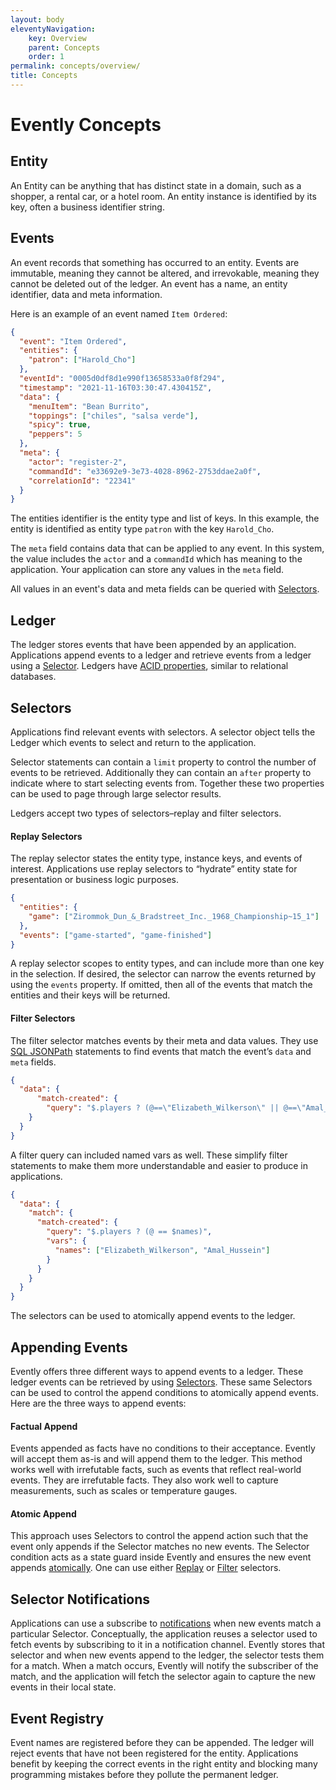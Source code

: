 ```yaml
---
layout: body
eleventyNavigation:
    key: Overview
    parent: Concepts
    order: 1
permalink: concepts/overview/
title: Concepts
---
```


# Evently Concepts

## Entity

An Entity can be anything that has distinct state in a domain, such as a shopper, a rental car, or a hotel room. An entity instance is identified by its key, often a business identifier string.

## Events

An event records that something has occurred to an entity. Events are immutable, meaning they cannot be altered, and irrevokable, meaning they cannot be deleted out of the ledger. An event has a name, an entity identifier, data and meta information.

Here is an example of an event named `Item Ordered`:

```json
{
  "event": "Item Ordered",
  "entities": {
    "patron": ["Harold_Cho"]
  },
  "eventId": "0005d0df8d1e990f13658533a0f8f294",
  "timestamp": "2021-11-16T03:30:47.430415Z",
  "data": {
    "menuItem": "Bean Burrito",
    "toppings": ["chiles", "salsa verde"],
    "spicy": true,
    "peppers": 5
  },
  "meta": {
    "actor": "register-2",
    "commandId": "e33692e9-3e73-4028-8962-2753ddae2a0f",
    "correlationId": "22341"
  }
}
```

The entities identifier is the entity type and list of keys. In this example, the entity is identified as entity type `patron` with the key `Harold_Cho`.

The `meta` field contains data that can be applied to any event. In this system, the value includes the `actor` and a `commandId` which has meaning to the application. Your application can store any values in the `meta` field.

All values in an event's data and meta fields can be queried with [Selectors](#selectors).

## Ledger

The ledger stores events that have been appended by an application. Applications append events to a ledger and retrieve events from a ledger using a  [Selector](#selectors). Ledgers have [ACID properties](/concepts/acid), similar to relational databases.

## Selectors

Applications find relevant events with selectors. A selector object tells the Ledger which events to select and return to the application.

Selector statements can contain a `limit` property to control the number of events to be retrieved. Additionally they can contain an `after` property to indicate where to start selecting events from. Together these two properties can be used to page through large selector results.

Ledgers accept two types of selectors–replay and filter selectors.

#### Replay Selectors

The replay selector states the entity type, instance keys, and events of interest. Applications use replay selectors to “hydrate” entity state for presentation or business logic purposes.

```json
{
  "entities": {
    "game": ["Zirommok_Dun_&_Bradstreet_Inc._1968_Championship~15_1"] 
  },
  "events": ["game-started", "game-finished"]
}
```

A replay selector scopes to entity types, and can include more than one key in the selection. If desired, the selector can narrow the events returned by using the `events` property. If omitted, then all of the events that match the entities and their keys will be returned.

#### Filter Selectors

The filter selector matches events by their meta and data values. They use [SQL JSONPath](/concepts/sql-jsonpath) statements to find events that match the event’s `data` and `meta` fields.

```json
{
  "data": {
      "match-created": {
        "query": "$.players ? (@==\"Elizabeth_Wilkerson\" || @==\"Amal_Hussein\")"
    }
  }
}
```

A filter query can included named vars as well. These simplify filter statements to make them more understandable and easier to produce in applications.

```json
{
  "data": {
    "match": {
      "match-created": {
        "query": "$.players ? (@ == $names)",
        "vars": {
          "names": ["Elizabeth_Wilkerson", "Amal_Hussein"]
        }
      }
    }
  }
}
```

The selectors can be used to atomically append events to the ledger.

## Appending Events

Evently offers three different ways to append events to a ledger. These ledger events can be retrieved by using [Selectors](#selectors). These same Selectors can be used to control the append conditions to atomically append events. Here are the three ways to append events:

#### Factual Append

Events appended as facts have no conditions to their acceptance. Evently will accept them as-is and will append them to the ledger. This method works well with irrefutable facts, such as events that reflect real-world events. They are irrefutable facts. They also work well to capture measurements, such as scales or temperature gauges.

#### Atomic Append

This approach uses Selectors to control the append action such that the event only appends if the Selector matches no new events. The Selector condition acts as a state guard inside Evently and ensures the new event appends [atomically](/concepts/acid/#atomic). One can use either [Replay](#replay-selectors) or [Filter](#filter-selectors) selectors.

## Selector Notifications

Applications can use a subscribe to [notifications](/concepts/notify/) when new events match a particular Selector. Conceptually, the application reuses a selector used to fetch events by subscribing to it in a notification channel. Evently stores that selector and when new events append to the ledger, the selector tests them for a match. When a match occurs, Evently will notify the subscriber of the match, and the application will fetch the selector again to capture the new events in their local state. 

## Event Registry

Event names are registered before they can be appended. The ledger will reject events that have not been registered for the entity. Applications benefit by keeping the correct events in the right entity and blocking many programming mistakes before they pollute the permanent ledger.
